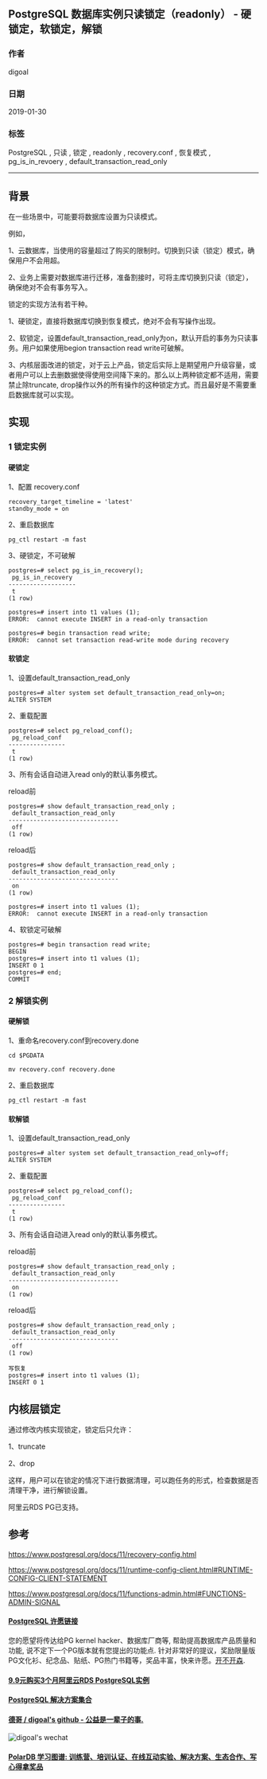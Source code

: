## PostgreSQL 数据库实例只读锁定（readonly） - 硬锁定，软锁定，解锁  
                                          
### 作者                                             
digoal                                     
                                      
### 日期                                                                                                         
2019-01-30                                   
                                         
### 标签                                      
PostgreSQL , 只读 , 锁定 , readonly , recovery.conf , 恢复模式 , pg_is_in_revoery , default_transaction_read_only       
                                                                                                            
----                                                                                                      
                                                                                                               
## 背景        
在一些场景中，可能要将数据库设置为只读模式。  
  
例如，  
  
1、云数据库，当使用的容量超过了购买的限制时。切换到只读（锁定）模式，确保用户不会用超。  
  
2、业务上需要对数据库进行迁移，准备割接时，可将主库切换到只读（锁定），确保绝对不会有事务写入。  
  
锁定的实现方法有若干种。  
  
1、硬锁定，直接将数据库切换到恢复模式，绝对不会有写操作出现。  
  
2、软锁定，设置default_transaction_read_only为on，默认开启的事务为只读事务。用户如果使用begion transaction read write可破解。  
  
3、内核层面改进的锁定，对于云上产品，锁定后实际上是期望用户升级容量，或者用户可以上去删数据使得使用空间降下来的。那么以上两种锁定都不适用，需要禁止除truncate, drop操作以外的所有操作的这种锁定方式。而且最好是不需要重启数据库就可以实现。  
  
  
## 实现  
  
### 1 锁定实例  
#### 硬锁定  
1、配置 recovery.conf  
  
```  
recovery_target_timeline = 'latest'  
standby_mode = on  
```  
  
2、重启数据库  
  
```  
pg_ctl restart -m fast  
```  
  
3、硬锁定，不可破解  
  
  
```  
postgres=# select pg_is_in_recovery();  
 pg_is_in_recovery   
-------------------  
 t  
(1 row)  
  
postgres=# insert into t1 values (1);  
ERROR:  cannot execute INSERT in a read-only transaction  
  
postgres=# begin transaction read write;  
ERROR:  cannot set transaction read-write mode during recovery  
```  
  
#### 软锁定  
1、设置default_transaction_read_only  
  
```  
postgres=# alter system set default_transaction_read_only=on;  
ALTER SYSTEM  
```  
  
2、重载配置  
  
```  
postgres=# select pg_reload_conf();  
 pg_reload_conf   
----------------  
 t  
(1 row)  
```  
  
3、所有会话自动进入read only的默认事务模式。  
  
reload前  
  
```  
postgres=# show default_transaction_read_only ;  
 default_transaction_read_only   
-------------------------------  
 off  
(1 row)  
```  
  
reload后  
  
```  
postgres=# show default_transaction_read_only ;  
 default_transaction_read_only   
-------------------------------  
 on  
(1 row)  
  
postgres=# insert into t1 values (1);  
ERROR:  cannot execute INSERT in a read-only transaction  
```  
  
4、软锁定可破解  
  
```  
postgres=# begin transaction read write;  
BEGIN  
postgres=# insert into t1 values (1);  
INSERT 0 1  
postgres=# end;  
COMMIT  
```  
  
### 2 解锁实例  
#### 硬解锁  
  
1、重命名recovery.conf到recovery.done  
  
```  
cd $PGDATA  
  
mv recovery.conf recovery.done  
```  
  
2、重启数据库  
  
```  
pg_ctl restart -m fast  
```  
  
#### 软解锁  
  
1、设置default_transaction_read_only  
  
```  
postgres=# alter system set default_transaction_read_only=off;  
ALTER SYSTEM  
```  
  
2、重载配置  
  
```  
postgres=# select pg_reload_conf();  
 pg_reload_conf   
----------------  
 t  
(1 row)  
```  
  
3、所有会话自动进入read only的默认事务模式。  
  
reload前  
  
```  
postgres=# show default_transaction_read_only ;  
 default_transaction_read_only   
-------------------------------  
 on  
(1 row)  
```  
  
reload后  
  
```  
postgres=# show default_transaction_read_only ;  
 default_transaction_read_only   
-------------------------------  
 off  
(1 row)  
  
写恢复  
postgres=# insert into t1 values (1);  
INSERT 0 1  
```  
  
  
## 内核层锁定  
  
通过修改内核实现锁定，锁定后只允许：   
  
1、truncate  
  
2、drop  
  
这样，用户可以在锁定的情况下进行数据清理，可以跑任务的形式，检查数据是否清理干净，进行解锁设置。  
  
阿里云RDS PG已支持。  
  
  
## 参考  
https://www.postgresql.org/docs/11/recovery-config.html  
  
https://www.postgresql.org/docs/11/runtime-config-client.html#RUNTIME-CONFIG-CLIENT-STATEMENT  
  
https://www.postgresql.org/docs/11/functions-admin.html#FUNCTIONS-ADMIN-SIGNAL    
   
  
  
  
  
  
  
  
  
  
  
  
  
  
  
  
  
  
  
  
  
  
  
  
  
  
  
  
  
  
  
  
  
  
  
  
  
  
  
  
  
  
  
  
  
  
  
  
  
  
  
  
  
  
  
  
  
  
  
  
  
  
  
  
  
  
  
  
  
  
#### [PostgreSQL 许愿链接](https://github.com/digoal/blog/issues/76 "269ac3d1c492e938c0191101c7238216")
您的愿望将传达给PG kernel hacker、数据库厂商等, 帮助提高数据库产品质量和功能, 说不定下一个PG版本就有您提出的功能点. 针对非常好的提议，奖励限量版PG文化衫、纪念品、贴纸、PG热门书籍等，奖品丰富，快来许愿。[开不开森](https://github.com/digoal/blog/issues/76 "269ac3d1c492e938c0191101c7238216").  
  
  
#### [9.9元购买3个月阿里云RDS PostgreSQL实例](https://www.aliyun.com/database/postgresqlactivity "57258f76c37864c6e6d23383d05714ea")
  
  
#### [PostgreSQL 解决方案集合](https://yq.aliyun.com/topic/118 "40cff096e9ed7122c512b35d8561d9c8")
  
  
#### [德哥 / digoal's github - 公益是一辈子的事.](https://github.com/digoal/blog/blob/master/README.md "22709685feb7cab07d30f30387f0a9ae")
  
  
![digoal's wechat](../pic/digoal_weixin.jpg "f7ad92eeba24523fd47a6e1a0e691b59")
  
  
#### [PolarDB 学习图谱: 训练营、培训认证、在线互动实验、解决方案、生态合作、写心得拿奖品](https://www.aliyun.com/database/openpolardb/activity "8642f60e04ed0c814bf9cb9677976bd4")
  
